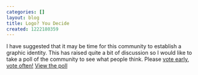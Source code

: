 ```yaml
---
categories: []
layout: blog
title: Logo? You Decide
created: 1222180359
---
```

I have suggested that it may be time for this community to establish a graphic identity. This has raised quite a bit of discussion so I would like to take a poll of the community to see what people think. Please <a href="http://www.micropoll.com/akira/mpview/479444-107406">vote early, vote often!</a> <a href="http://www.micropoll.com/akira/mpresult/479444-107406">View the poll</A>
